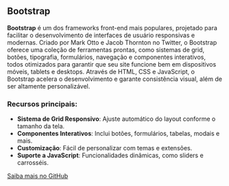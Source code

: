 ## Bootstrap

**Bootstrap** é um dos frameworks front-end mais populares, projetado para facilitar o desenvolvimento de interfaces de usuário responsivas e modernas. Criado por Mark Otto e Jacob Thornton no Twitter, o Bootstrap oferece uma coleção de ferramentas prontas, como sistemas de grid, botões, tipografia, formulários, navegação e componentes interativos, todos otimizados para garantir que seu site funcione bem em dispositivos móveis, tablets e desktops. Através de HTML, CSS e JavaScript, o Bootstrap acelera o desenvolvimento e garante consistência visual, além de ser altamente personalizável.

### Recursos principais:
- **Sistema de Grid Responsivo**: Ajuste automático do layout conforme o tamanho da tela.
- **Componentes Interativos**: Inclui botões, formulários, tabelas, modais e mais.
- **Customização**: Fácil de personalizar com temas e extensões.
- **Suporte a JavaScript**: Funcionalidades dinâmicas, como sliders e carrosséis.

[Saiba mais no GitHub](https://github.com/twbs/bootstrap)

